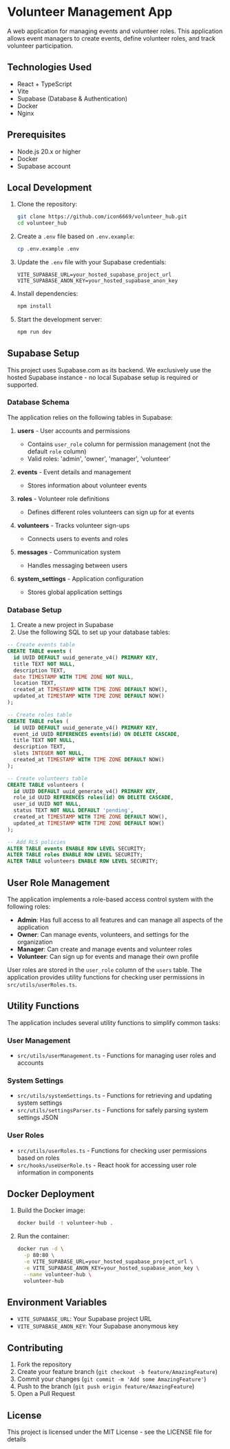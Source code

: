 # Volunteer Management App

A web application for managing events and volunteer roles. This application allows event managers to create events, define volunteer roles, and track volunteer participation.

## Technologies Used

- React + TypeScript
- Vite
- Supabase (Database & Authentication)
- Docker
- Nginx

## Prerequisites

- Node.js 20.x or higher
- Docker
- Supabase account

## Local Development

1. Clone the repository:
   ```bash
   git clone https://github.com/icon6669/volunteer_hub.git
   cd volunteer_hub
   ```

2. Create a `.env` file based on `.env.example`:
   ```bash
   cp .env.example .env
   ```

3. Update the `.env` file with your Supabase credentials:
   ```plaintext
   VITE_SUPABASE_URL=your_hosted_supabase_project_url
   VITE_SUPABASE_ANON_KEY=your_hosted_supabase_anon_key
   ```

4. Install dependencies:
   ```bash
   npm install
   ```

5. Start the development server:
   ```bash
   npm run dev
   ```

## Supabase Setup

This project uses Supabase.com as its backend. We exclusively use the hosted Supabase instance - no local Supabase setup is required or supported.

### Database Schema

The application relies on the following tables in Supabase:

1. **users** - User accounts and permissions
   - Contains `user_role` column for permission management (not the default `role` column)
   - Valid roles: 'admin', 'owner', 'manager', 'volunteer'

2. **events** - Event details and management
   - Stores information about volunteer events

3. **roles** - Volunteer role definitions
   - Defines different roles volunteers can sign up for at events

4. **volunteers** - Tracks volunteer sign-ups
   - Connects users to events and roles

5. **messages** - Communication system
   - Handles messaging between users

6. **system_settings** - Application configuration
   - Stores global application settings

### Database Setup

1. Create a new project in Supabase
2. Use the following SQL to set up your database tables:

```sql
-- Create events table
CREATE TABLE events (
  id UUID DEFAULT uuid_generate_v4() PRIMARY KEY,
  title TEXT NOT NULL,
  description TEXT,
  date TIMESTAMP WITH TIME ZONE NOT NULL,
  location TEXT,
  created_at TIMESTAMP WITH TIME ZONE DEFAULT NOW(),
  updated_at TIMESTAMP WITH TIME ZONE DEFAULT NOW()
);

-- Create roles table
CREATE TABLE roles (
  id UUID DEFAULT uuid_generate_v4() PRIMARY KEY,
  event_id UUID REFERENCES events(id) ON DELETE CASCADE,
  title TEXT NOT NULL,
  description TEXT,
  slots INTEGER NOT NULL,
  created_at TIMESTAMP WITH TIME ZONE DEFAULT NOW()
);

-- Create volunteers table
CREATE TABLE volunteers (
  id UUID DEFAULT uuid_generate_v4() PRIMARY KEY,
  role_id UUID REFERENCES roles(id) ON DELETE CASCADE,
  user_id UUID NOT NULL,
  status TEXT NOT NULL DEFAULT 'pending',
  created_at TIMESTAMP WITH TIME ZONE DEFAULT NOW(),
  updated_at TIMESTAMP WITH TIME ZONE DEFAULT NOW()
);

-- Add RLS policies
ALTER TABLE events ENABLE ROW LEVEL SECURITY;
ALTER TABLE roles ENABLE ROW LEVEL SECURITY;
ALTER TABLE volunteers ENABLE ROW LEVEL SECURITY;
```

## User Role Management

The application implements a role-based access control system with the following roles:

- **Admin**: Has full access to all features and can manage all aspects of the application
- **Owner**: Can manage events, volunteers, and settings for the organization
- **Manager**: Can create and manage events and volunteer roles
- **Volunteer**: Can sign up for events and manage their own profile

User roles are stored in the `user_role` column of the `users` table. The application provides utility functions for checking user permissions in `src/utils/userRoles.ts`.

## Utility Functions

The application includes several utility functions to simplify common tasks:

### User Management

- `src/utils/userManagement.ts` - Functions for managing user roles and accounts

### System Settings

- `src/utils/systemSettings.ts` - Functions for retrieving and updating system settings
- `src/utils/settingsParser.ts` - Functions for safely parsing system settings JSON

### User Roles

- `src/utils/userRoles.ts` - Functions for checking user permissions based on roles
- `src/hooks/useUserRole.ts` - React hook for accessing user role information in components

## Docker Deployment

1. Build the Docker image:
   ```bash
   docker build -t volunteer-hub .
   ```

2. Run the container:
   ```bash
   docker run -d \
     -p 80:80 \
     -e VITE_SUPABASE_URL=your_hosted_supabase_project_url \
     -e VITE_SUPABASE_ANON_KEY=your_hosted_supabase_anon_key \
     --name volunteer-hub \
     volunteer-hub
   ```

## Environment Variables

- `VITE_SUPABASE_URL`: Your Supabase project URL
- `VITE_SUPABASE_ANON_KEY`: Your Supabase anonymous key

## Contributing

1. Fork the repository
2. Create your feature branch (`git checkout -b feature/AmazingFeature`)
3. Commit your changes (`git commit -m 'Add some AmazingFeature'`)
4. Push to the branch (`git push origin feature/AmazingFeature`)
5. Open a Pull Request

## License

This project is licensed under the MIT License - see the LICENSE file for details